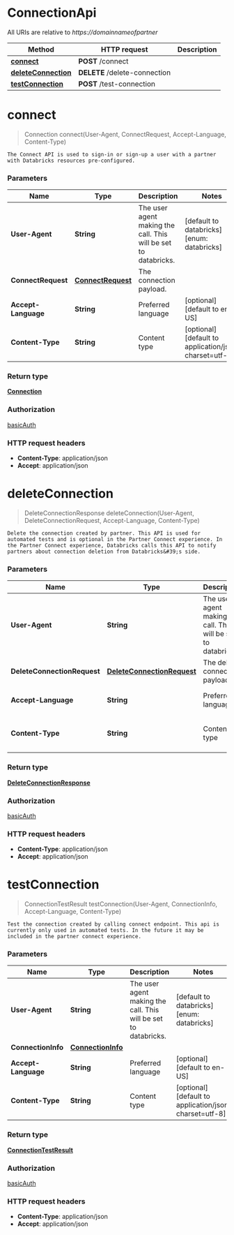# ConnectionApi

All URIs are relative to *https://domainnameofpartner*

| Method | HTTP request | Description |
|------------- | ------------- | -------------|
| [**connect**](ConnectionApi.md#connect) | **POST** /connect |  |
| [**deleteConnection**](ConnectionApi.md#deleteConnection) | **DELETE** /delete-connection |  |
| [**testConnection**](ConnectionApi.md#testConnection) | **POST** /test-connection |  |


<a name="connect"></a>
# **connect**
> Connection connect(User-Agent, ConnectRequest, Accept-Language, Content-Type)



    The Connect API is used to sign-in or sign-up a user with a partner with Databricks resources pre-configured.

### Parameters

|Name | Type | Description  | Notes |
|------------- | ------------- | ------------- | -------------|
| **User-Agent** | **String**| The user agent making the call. This will be set to databricks. | [default to databricks] [enum: databricks] |
| **ConnectRequest** | [**ConnectRequest**](../Models/ConnectRequest.md)| The connection payload. | |
| **Accept-Language** | **String**| Preferred language | [optional] [default to en-US] |
| **Content-Type** | **String**| Content type | [optional] [default to application/json; charset&#x3D;utf-8] |

### Return type

[**Connection**](../Models/Connection.md)

### Authorization

[basicAuth](../README.md#basicAuth)

### HTTP request headers

- **Content-Type**: application/json
- **Accept**: application/json

<a name="deleteConnection"></a>
# **deleteConnection**
> DeleteConnectionResponse deleteConnection(User-Agent, DeleteConnectionRequest, Accept-Language, Content-Type)



    Delete the connection created by partner. This API is used for automated tests and is optional in the Partner Connect experience. In the Partner Connect experience, Databricks calls this API to notify partners about connection deletion from Databricks&#39;s side.

### Parameters

|Name | Type | Description  | Notes |
|------------- | ------------- | ------------- | -------------|
| **User-Agent** | **String**| The user agent making the call. This will be set to databricks. | [default to databricks] [enum: databricks] |
| **DeleteConnectionRequest** | [**DeleteConnectionRequest**](../Models/DeleteConnectionRequest.md)| The delete connection payload. | |
| **Accept-Language** | **String**| Preferred language | [optional] [default to en-US] |
| **Content-Type** | **String**| Content type | [optional] [default to application/json; charset&#x3D;utf-8] |

### Return type

[**DeleteConnectionResponse**](../Models/DeleteConnectionResponse.md)

### Authorization

[basicAuth](../README.md#basicAuth)

### HTTP request headers

- **Content-Type**: application/json
- **Accept**: application/json

<a name="testConnection"></a>
# **testConnection**
> ConnectionTestResult testConnection(User-Agent, ConnectionInfo, Accept-Language, Content-Type)



    Test the connection created by calling connect endpoint. This api is currently only used in automated tests. In the future it may be included in the partner connect experience.

### Parameters

|Name | Type | Description  | Notes |
|------------- | ------------- | ------------- | -------------|
| **User-Agent** | **String**| The user agent making the call. This will be set to databricks. | [default to databricks] [enum: databricks] |
| **ConnectionInfo** | [**ConnectionInfo**](../Models/ConnectionInfo.md)|  | |
| **Accept-Language** | **String**| Preferred language | [optional] [default to en-US] |
| **Content-Type** | **String**| Content type | [optional] [default to application/json; charset&#x3D;utf-8] |

### Return type

[**ConnectionTestResult**](../Models/ConnectionTestResult.md)

### Authorization

[basicAuth](../README.md#basicAuth)

### HTTP request headers

- **Content-Type**: application/json
- **Accept**: application/json

